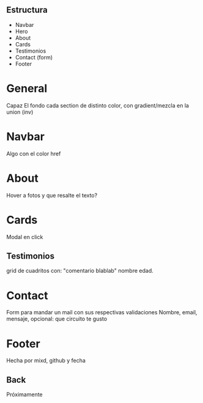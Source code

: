 ## Estructura 
- Navbar
- Hero
- About
- Cards
- Testimonios
- Contact (form)
- Footer

# General
  Capaz El fondo cada section de distinto color, con gradient/mezcla en la union (inv)

# Navbar
  Algo con el color
  href

# About
  Hover a fotos y que resalte el texto?

# Cards
  Modal en click

## Testimonios
  grid de cuadritos con: "comentario blablab" nombre edad.

# Contact 
  Form para mandar un mail con sus respectivas validaciones
  Nombre, email, mensaje, opcional: que circuito te gusto

# Footer
  Hecha por mixd, github y fecha

## Back
  Próximamente